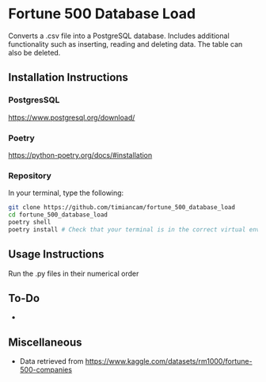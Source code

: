 # Fortune 500 Database Load

Converts a .csv file into a PostgreSQL database. Includes additional functionality such as inserting, reading and deleting data. The table can also be deleted.

## Installation Instructions

### PostgresSQL

https://www.postgresql.org/download/

### Poetry

https://python-poetry.org/docs/#installation

### Repository
In your terminal, type the following:

```sh
git clone https://github.com/timiancam/fortune_500_database_load
cd fortune_500_database_load
poetry shell
poetry install # Check that your terminal is in the correct virtual environment
```

## Usage Instructions

Run the .py files in their numerical order

## To-Do
* 

## Miscellaneous

* Data retrieved from https://www.kaggle.com/datasets/rm1000/fortune-500-companies